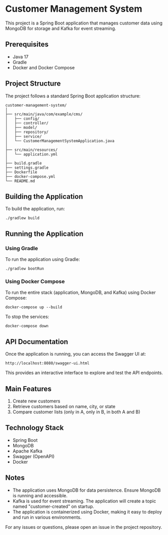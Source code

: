 # Customer Management System

This project is a Spring Boot application that manages customer data using MongoDB for storage and Kafka for event streaming.

## Prerequisites

- Java 17
- Gradle
- Docker and Docker Compose

## Project Structure

The project follows a standard Spring Boot application structure:

```
customer-management-system/
│
├── src/main/java/com/example/cms/
│   ├── config/
│   ├── controller/
│   ├── model/
│   ├── repository/
│   ├── service/
│   └── CustomerManagementSystemApplication.java
│
├── src/main/resources/
│   └── application.yml
│
├── build.gradle
├── settings.gradle
├── Dockerfile
├── docker-compose.yml
└── README.md
```

## Building the Application

To build the application, run:

```
./gradlew build
```

## Running the Application

### Using Gradle

To run the application using Gradle:

```
./gradlew bootRun
```

### Using Docker Compose

To run the entire stack (application, MongoDB, and Kafka) using Docker Compose:

```
docker-compose up --build
```

To stop the services:

```
docker-compose down
```

## API Documentation

Once the application is running, you can access the Swagger UI at:

```
http://localhost:8080/swagger-ui.html
```

This provides an interactive interface to explore and test the API endpoints.

## Main Features

1. Create new customers
2. Retrieve customers based on name, city, or state
3. Compare customer lists (only in A, only in B, in both A and B)

## Technology Stack

- Spring Boot
- MongoDB
- Apache Kafka
- Swagger (OpenAPI)
- Docker

## Notes

- The application uses MongoDB for data persistence. Ensure MongoDB is running and accessible.
- Kafka is used for event streaming. The application will create a topic named "customer-created" on startup.
- The application is containerized using Docker, making it easy to deploy and run in various environments.

For any issues or questions, please open an issue in the project repository.